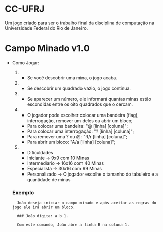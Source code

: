 # CC-UFRJ

Um jogo criado para ser o trabalho final da disciplina de computação na Universidade Federal do Rio de Janeiro.

# Campo Minado v1.0

- Como Jogar:

    1. - Se você descobrir uma mina, o jogo acaba.
    
    2. - Se descobrir um quadrado vazio, o jogo continua.
    
    3. - Se aparecer um número, ele informará quantas minas estão escondidas entre os oito quadrados que o cercam.
    
    4. - O jogador pode escolher colocar uma bandeira (flag), interrogação, remover um deles ou abrir um bloco;
        - Para colocar uma bandeira: "@ [linha] [coluna]";
        - Para colocar uma interrogação: "? [linha] [coluna]";
        - Para remover uma ? ou @: "R/r [linha] [coluna]"; 
        - Para abrir um bloco: "A/a [linha] [coluna]";
        
    5. - Dificuldades
        - Iniciante -> 9x9 com 10 Minas
        - Intermediario -> 16x16 com 40 Minas
        - Especialista -> 30x16 com 99 Minas 
        - Personalizado -> O jogador escolhe o tamanho do tabuleiro e a quantidade de minas
        
    ### Exemplo
        João deseja iniciar o campo minado e após aceitar as regras do jogo ele irá abrir um bloco.
        
        ### João digita: a b 1.
        
        Com este comando, João abre a linha B na coluna 1.
        
        
        

